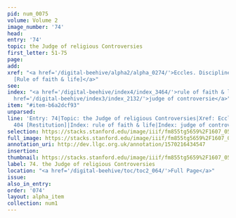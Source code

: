 ```yaml
---
pid: num_0075
volume: Volume 2
image_number: '74'
head: 
entry: '74'
topic: the Judge of religious Controversies
first_letter: 51-75
page: 
add: 
xref: "<a href='/digital-beehive/alpha2/alpha_0274/'>Eccles. Discipline</a>|<a href='/digital-beehive/num2/num_0494/'>404
  [Rule of faith & life]</a>"
see: 
index: "<a href='/digital-beehive/index4/index_3464/'>rule of faith & life</a>|<a
  href='/digital-beehive/index3/index_2132/'>judge of controversie</a>"
item: "#item-b6a2dcf93"
unparsed: 
line: 'Entry: 74|Topic: the Judge of religious Controversies|Xref: Eccles. Discipline|Xref:
  404 [Restitution]|Index: rule of faith & life|Index: judge of controversie|#item-b6a2dcf93'
selection: https://stacks.stanford.edu/image/iiif/fm855tg5659%2F1607_0541/744,1587,3042,596/full/0/default.jpg
full_image: https://stacks.stanford.edu/image/iiif/fm855tg5659%2F1607_0541/full/full/0/default.jpg
annotation_uri: http://dev.llgc.org.uk/annotation/1570216434547
insertion: 
thumbnail: https://stacks.stanford.edu/image/iiif/fm855tg5659%2F1607_0541/744,1587,600,180/250,/0/default.jpg
label: 74. the Judge of religious Controversies
location: "<a href='/digital-beehive/toc/toc2_064/'>Full Page</a>"
issue: 
also_in_entry: 
order: '074'
layout: alpha_item
collection: num1
---
```

